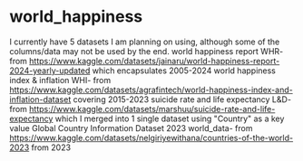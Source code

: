 # world_happiness
I currently have 5 datasets I am planning on using, although some of the columns/data may not be used by the end. 
world happiness report WHR- from https://www.kaggle.com/datasets/jainaru/world-happiness-report-2024-yearly-updated which encapsulates 2005-2024
world happiness index & inflation WHI- from https://www.kaggle.com/datasets/agrafintech/world-happiness-index-and-inflation-dataset covering 2015-2023
suicide rate and life expectancy L&D- from https://www.kaggle.com/datasets/marshuu/suicide-rate-and-life-expectancy which I merged into 1 single dataset using "Country" as a key value
Global Country Information Dataset 2023 world_data- from https://www.kaggle.com/datasets/nelgiriyewithana/countries-of-the-world-2023 from 2023

